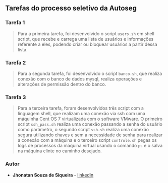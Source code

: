 ## Tarefas do processo seletivo da Autoseg

### Tarefa 1 
> Para a primeira tarefa, foi desenvolvido o script `users.sh` em shell script, que recebe e carrega uma lista de usuários e informações referente a eles,
podendo criar ou bloquear usuários a partir dessa lista.

### Tarefa 2
> Para a segunda tarefa, foi desenvolvido o script `banco.sh`, que realiza conexão com o banco de dados mysql, realiza operações e alterações de permissão dentro do banco.

### Tarefa 3 
> Para a terceira tarefa, foram desenvolvidos três script com a linguagem shell, que realizam uma conexão via ssh com uma máquinha Cent OS 7 virtualizada com o software VMware. O primeiro script `ssh_pass.sh` realiza uma conexão passando a senha do usuário como parâmetro, o segundo script `ssh.sh` realiza uma conexão segura utilizando chaves e sem a necessidade de senha para realizar a conexão com a máquina e o terceiro script `controle.sh` pegas os logs de processos da máquina virtual usando o comando `ps` e o salva na máquina clinte no caminho desejado.

### Autor 
* **Jhonatan Souza de Siqueira** - [linkedin](https://github.com/jhonsouza)
